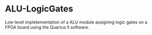 # ALU-LogicGates

Low level impletementation of a ALU module assigning logic gates on a FPGA board using the Quartus II software. 
